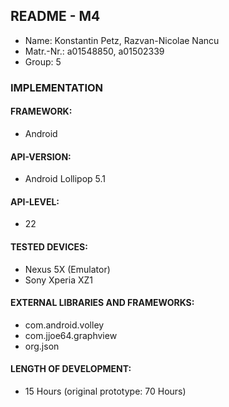 ## README - M4

* Name: 	Konstantin Petz, Razvan-Nicolae Nancu
* Matr.-Nr.:	a01548850, a01502339
* Group:	5


### IMPLEMENTATION

#### FRAMEWORK:	
* Android

#### API-VERSION:	
* Android Lollipop 5.1 

#### API-LEVEL: 
* 22

#### TESTED DEVICES:
* Nexus 5X (Emulator)
* Sony Xperia XZ1

#### EXTERNAL LIBRARIES AND FRAMEWORKS:
* com.android.volley
* com.jjoe64.graphview
* org.json

#### LENGTH OF DEVELOPMENT:
* 15 Hours (original prototype: 70 Hours)
